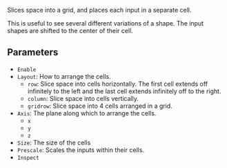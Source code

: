Slices space into a grid, and places each input in a separate cell.

This is useful to see several different variations of a shape.
The input shapes are shifted to the center of their cell.


## Parameters

* `Enable`
* `Layout`: How to arrange the cells.
  * `row`: Slice space into cells horizontally. The first cell extends off infinitely to the left and the last cell extends infinitely off to the right.
  * `column`: Slice space into cells vertically.
  * `gridrow`: Slice space into 4 cells arranged in a grid.
* `Axis`: The plane along which to arrange the cells.
  * `x`
  * `y`
  * `z`
* `Size`: The size of the cells
* `Prescale`: Scales the inputs within their cells.
* `Inspect`